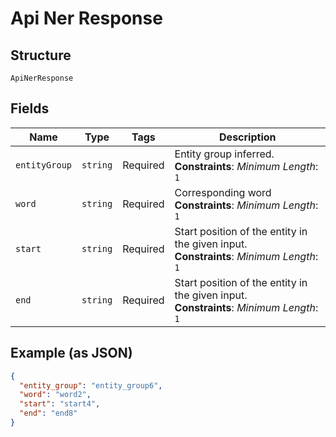 
# Api Ner Response

## Structure

`ApiNerResponse`

## Fields

| Name | Type | Tags | Description |
|  --- | --- | --- | --- |
| `entityGroup` | `string` | Required | Entity group inferred.<br>**Constraints**: *Minimum Length*: `1` |
| `word` | `string` | Required | Corresponding word<br>**Constraints**: *Minimum Length*: `1` |
| `start` | `string` | Required | Start position of the entity in the given input.<br>**Constraints**: *Minimum Length*: `1` |
| `end` | `string` | Required | Start position of the entity in the given input.<br>**Constraints**: *Minimum Length*: `1` |

## Example (as JSON)

```json
{
  "entity_group": "entity_group6",
  "word": "word2",
  "start": "start4",
  "end": "end8"
}
```

